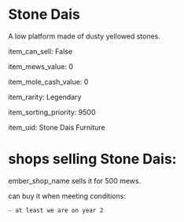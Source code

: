 # Stone Dais

A low platform made of dusty yellowed stones.

item_can_sell: False

item_mews_value: 0

item_mole_cash_value: 0

item_rarity: Legendary

item_sorting_priority: 9500

item_uid: Stone Dais Furniture

# shops selling Stone Dais:

ember_shop_name sells it for 500 mews.

  can buy it when meeting conditions: 

    - at least we are on year 2